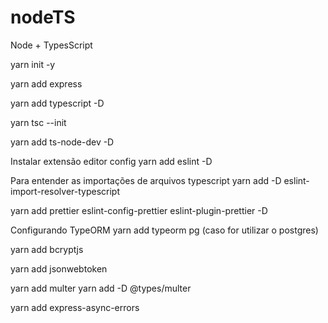 # nodeTS
 Node + TypesScript

yarn init -y

yarn add express

yarn add typescript -D

yarn tsc --init

yarn add ts-node-dev -D

Instalar extensão editor config
yarn add eslint -D

Para entender as importações de arquivos typescript
yarn add -D eslint-import-resolver-typescript

yarn add prettier eslint-config-prettier eslint-plugin-prettier -D

Configurando TypeORM
yarn add typeorm pg (caso for utilizar o postgres)

yarn add bcryptjs

yarn add jsonwebtoken

yarn add multer
yarn add -D @types/multer

yarn add express-async-errors

